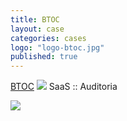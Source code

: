 ```yaml
---
title: BTOC
layout: case
categories: cases
logo: "logo-btoc.jpg"
published: true
---
```


[BTOC](http://www.btoc-brasil.com.br)
![](/img/clients/Koala.jpg)
SaaS :: Auditoria

![](/assets/Koala.jpg)